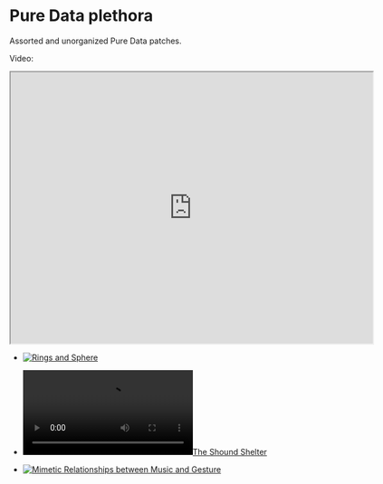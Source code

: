 # Pure Data plethora

Assorted and unorganized Pure Data patches.

Video: 


<iframe src="https://drive.google.com/file/d/1mBrcc733Q_x8bpxo-NzMO8KinMEmiWXv/preview" width="640" height="480" allow="autoplay"></iframe>


- [![Rings and Sphere](https://drive.google.com/file/d/1mBrcc733Q_x8bpxo-NzMO8KinMEmiWXv/preview)](https://drive.google.com/file/d/1mBrcc733Q_x8bpxo-NzMO8KinMEmiWXv/view?usp=sharing "Rings and Sphere")

- [![The Shound Shelter](http://users.jyu.fi/~juigmend/video/Sound_Shelter_2018_LQ.mp4)](http://users.jyu.fi/~juigmend/video/Sound_Shelter_2018_LQ.mp4 "The Shound Shelter")

- [![Mimetic Relationships between Music and Gesture](https://drive.google.com/file/d/19bJzrUxZbLL9kUHyR5oPY7LsQsvdet11/preview)](https://drive.google.com/file/d/19bJzrUxZbLL9kUHyR5oPY7LsQsvdet11/view?usp=sharing "Mimetic Relationships between Music and Gesture")










